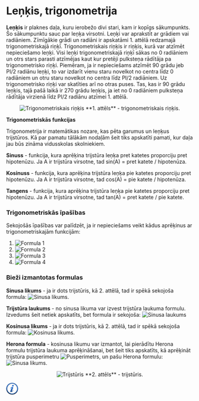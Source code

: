 # Leņķis, trigonometrija

**Leņķis** ir plaknes daļa, kuru ierobežo divi stari, kam ir kopīgs sākumpunkts. Šo sākumpunktu sauc par leņķa virsotni. Leņķi var aprakstīt ar grādiem vai radiāniem. Zīmīgākie grādi un radiāni ir apskatāmi 1. attēlā redzamajā trigonometriskajā riņķī. Trigonometriskais riņķis ir riņķis, kurā var atzīmēt nepieciešamo leņķi. Visi leņķi trigonometriskajā riņķī sākas no 0 radiāniem un otrs stars parasti atzīmējas kaut kur pretēji pulksteņa rādītāja pa trigonometrisko riņķi. Piemēram, ja ir nepieciešams atzīmēt 90 grādu jeb PI/2 radiānu leņķi, to var izdarīt vienu staru novelkot no centra līdz 0 radiāniem un otru staru novelkot no centra līdz PI/2 radiāniem. Uz trigonometrisko riņķi var skatīties arī no otras puses. Tas, kas ir 90 grādu leņķis, tajā pašā laikā ir 270 grādu leņķis, ja iet no 0 radiāniem pulksteņa rādītāja virzienā līdz PI/2 radiānu atzīmei 1. attēlā.

<center>
<img alt="Trigonometriskais riņķis" src="/media/theory/trigon_circle.png" />
**1. attēls** - trigonometriskais riņķis.
</center>

**Trigonometriskās funkcijas**

Trigonometrija ir matemātikas nozare, kas pēta garumus un leņķus trijstūros. Kā par pamatu tālākām nodaļām šeit tiks apskatīti pamati, kur daļa jau būs zināma vidusskolas skolniekiem.

**Sinuss** - funkcija, kura aprēķina trijstūra leņķa pret katetes proporciju pret hipotenūzu. Ja A ir trijstūra virsotne, tad sin(A) = pret katete / hipotenūza.

**Kosinuss** - funkcija, kura aprēķina trijstūra leņķa pie katetes proporciju pret hipotenūzu. Ja A ir trijstūra virsotne, tad cos(A) = pie katete / hipotenūza.

**Tangens** - funkcija, kura aprēķina trijstūra leņķa pie katetes proporciju pret hipotenūzu. Ja A ir trijstūra virsotne, tad tan(A) = pret katete / pie katete.

### Trigonometriskās īpašības

Sekojošās īpašības var palīdzēt, ja ir nepieciešams veikt kādus aprēķinus ar trigonometriskajām funkcijām:

1. <img alt="Formula 1" src="/media/theory/trig_formula_1.gif" />
1. <img alt="Formula 2" src="/media/theory/trig_formula_2.gif" />
1. <img alt="Formula 3" src="/media/theory/trig_formula_3.gif" />
1. <img alt="Formula 4" src="/media/theory/trig_formula_4.gif" />

### Bieži izmantotas formulas

**Sinusa likums** - ja ir dots trijstūris, kā 2. attēlā, tad ir spēkā sekojoša formula: <img alt="Sinusa likums" src="/media/theory/sinusa_likums.gif" />.

**Trijstūra laukums** - no sinusa likuma var izvest trijstūra laukuma formulu. Izvedums šeit netiek apskatīts, bet formula ir sekojoša: <img alt="Sinusa laukums" src="/media/theory/sinusa_laukums.gif" />

**Kosinusa likums** - ja ir dots trijstūris, kā 2. attēlā, tad ir spēkā sekojoša formula: <img alt="Kosinusa likums" src="/media/theory/kosinusa_likums.gif" />.

**Herona formula** - kosinusa likumu var izmantot, lai pierādītu Herona formulu trijstūra laukuma aprēķināšanai, bet šeit tiks apskatīts, kā aprēķināt trijstūra pusperimetru <img alt="Pusperimetrs" src="/media/theory/pusperimetrs.gif" />, un pašu Herona formulu: <img alt="Sinusa likums" src="/media/theory/herona_formula.gif" />.

<center>
<img alt="Trijstūris" src="/media/theory/triangle.png" />
**2. attēls** - trijstūris.
</center>

<a href="http://en.wikipedia.org/wiki/Trigonometry" target="_blank">![Vairāk informācija](/media/theory/information.png)</a>